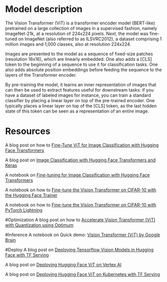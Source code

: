# Model description

The Vision Transformer (ViT) is a transformer encoder model (BERT-like) pretrained on a large collection of images in a supervised fashion, namely ImageNet-21k, at a resolution of 224x224 pixels. Next, the model was fine-tuned on ImageNet (also referred to as ILSVRC2012), a dataset comprising 1 million images and 1,000 classes, also at resolution 224x224.

Images are presented to the model as a sequence of fixed-size patches (resolution 16x16), which are linearly embedded. One also adds a [CLS] token to the beginning of a sequence to use it for classification tasks. One also adds absolute position embeddings before feeding the sequence to the layers of the Transformer encoder.

By pre-training the model, it learns an inner representation of images that can then be used to extract features useful for downstream tasks: if you have a dataset of labeled images for instance, you can train a standard classifier by placing a linear layer on top of the pre-trained encoder. One typically places a linear layer on top of the [CLS] token, as the last hidden state of this token can be seen as a representation of an entire image.

# Resources
A blog post on how to [Fine-Tune ViT for Image Classification with Hugging Face Transformers](https://huggingface.co/blog/fine-tune-vit)

A blog post on [Image Classification with Hugging Face Transformers and Keras](https://www.philschmid.de/image-classification-huggingface-transformers-keras)

A notebook on [Fine-tuning for Image Classification with Hugging Face Transformers](https://github.com/huggingface/notebooks/blob/main/examples/image_classification.ipynb)

A notebook on how to [Fine-tune the Vision Transformer on CIFAR-10 with the Hugging Face Trainer](https://github.com/NielsRogge/Transformers-Tutorials/blob/master/VisionTransformer/Fine_tuning_the_Vision_Transformer_on_CIFAR_10_with_the_%F0%9F%A4%97_Trainer.ipynb)

A notebook on how to [Fine-tune the Vision Transformer on CIFAR-10 with PyTorch Lightning](https://github.com/NielsRogge/Transformers-Tutorials/blob/master/VisionTransformer/Fine_tuning_the_Vision_Transformer_on_CIFAR_10_with_PyTorch_Lightning.ipynb)

#Optimization
A blog post on how to [Accelerate Vision Transformer (ViT) with Quantization using Optimum](https://www.philschmid.de/optimizing-vision-transformer)

#Inference
A notebook on Quick demo: [Vision Transformer (ViT) by Google Brain](https://github.com/NielsRogge/Transformers-Tutorials/blob/master/VisionTransformer/Quick_demo_of_HuggingFace_version_of_Vision_Transformer_inference.ipynb)

#Deploy
A blog post on [Deploying Tensorflow Vision Models in Hugging Face with TF Serving](https://huggingface.co/blog/tf-serving-vision)

A blog post on [Deploying Hugging Face ViT on Vertex AI](https://huggingface.co/blog/deploy-vertex-ai)

A blog post on [Deploying Hugging Face ViT on Kubernetes with TF Serving](https://huggingface.co/blog/deploy-tfserving-kubernetes)
